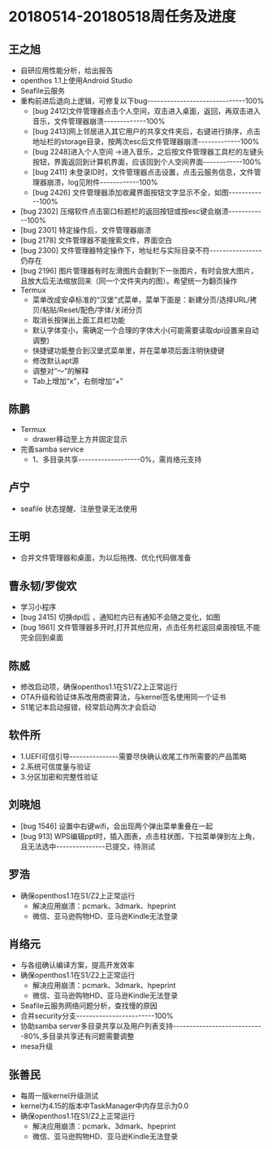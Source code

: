 # 20180514-20180518周任务及进度

## 王之旭
- 自研应用性能分析，给出报告
- openthos 1.1上使用Android Studio
- Seafile云服务
- 重构前进后退向上逻辑，可修复以下bug------------------------------100%
   - [bug 2412]文件管理器点击个人空间，双击进入桌面，返回，再双击进入音乐，文件管理器崩溃-------------100%
   - [bug 2413]网上邻居进入其它用户的共享文件夹后，右键进行排序，点击地址栏的storage目录，按两次esc后文件管理器崩溃-------------100%
   - [bug 2248]进入个人空间 ->进入音乐，之后按文件管理器工具栏的左键头按钮，界面返回到计算机界面，应该回到个人空间界面------------100%
   - [bug 2411] 未登录ID时，文件管理器点击设置，点击云服务信息，文件管理器崩溃，log见附件------------100%
   - [bug 2426] 文件管理器添加收藏界面按钮文字显示不全，如图------------100%
- [bug 2302] 压缩软件点击窗口标题栏的返回按钮或按esc键会崩溃------------100%
- [bug 2301] 特定操作后，文件管理器崩溃
- [bug 2178] 文件管理器不能搜索文件，界面空白
- [bug 2300] 文件管理器特定操作下，地址栏与实际目录不符----------------仍存在
- [bug 2196] 图片管理器有时左滑图片会翻到下一张图片，有时会放大图片，且放大后无法缩放回来（同一个文件夹内的图）。希望统一为翻页操作
- Termux
   - 菜单改成安卓标准的“汉堡”式菜单，菜单下面是：新建分页/选择URL/拷贝/粘贴/Reset/配色/字体/关闭分页
   - 取消长按弹出上面工具栏功能
   - 默认字体变小，需确定一个合理的字体大小(可能需要读取dpi设置来自动调整)
   - 快捷键功能整合到汉堡式菜单里，并在菜单项后面注明快捷键
   - 修改默认apt源
   - 调整对“～”的解释
   - Tab上增加“x”，右侧增加“+”

## 陈鹏
- Termux
   - drawer移动至上方并固定显示
- 完善samba service
   - 1、多目录共享-------------------0%，需肖络元支持

## 卢宁
- seafile 状态提醒、注册登录无法使用

## 王明
- 合并文件管理器和桌面，为以后拖拽、优化代码做准备

## 曹永韧/罗俊欢
- 学习小程序
- [bug 2415] 切换dpi后 ，通知栏内已有通知不会随之变化，如图
- [bug 1861] 文件管理器多开时,打开其他应用，点击任务栏返回桌面按钮,不能完全回到桌面

## 陈威
- 修改启动项，确保openthos1.1在S1/Z2上正常运行
- OTA升级和验证体系改用商密算法，与kernel签名使用同一个证书
- S1笔记本启动报错，经常启动两次才会启动

## 软件所
- 1.UEFI可信引导---------------需要尽快确认收尾工作所需要的产品策略
- 2.系统可信度量与验证
- 3.分区加密和完整性验证

## 刘晓旭
- [bug 1546] 设置中右键wifi，会出现两个弹出菜单重叠在一起
- [bug 913] WPS编辑ppt时，插入图表，点击柱状图，下拉菜单弹到左上角，且无法选中---------------已提交，待测试

## 罗浩
- 确保openthos1.1在S1/Z2上正常运行
   - 解决应用崩溃：pcmark、3dmark、hpeprint
   - 微信、亚马逊购物HD、亚马逊Kindle无法登录

## 肖络元
- 与各组确认编译方案，提高开发效率
- 确保openthos1.1在S1/Z2上正常运行
   - 解决应用崩溃：pcmark、3dmark、hpeprint
   - 微信、亚马逊购物HD、亚马逊Kindle无法登录
- Seafile云服务网络问题分析，查找慢的原因
- 合并security分支------------------------100%
- 协助samba server多目录共享以及用户列表支持----------------------------80%,多目录共享还有问题需要调整
- mesa升级

## 张善民
- 每周一版kernel升级测试
- kernel为4.15的版本中TaskManager中内存显示为0.0
- 确保openthos1.1在S1/Z2上正常运行
   - 解决应用崩溃：pcmark、3dmark、hpeprint
   - 微信、亚马逊购物HD、亚马逊Kindle无法登录
